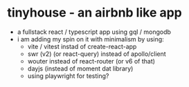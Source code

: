 # tinyhouse - an airbnb like app

- a fullstack react / typescript app using gql / mongodb
- i am adding my spin on it with minimalism by using:
  - vite / vitest instad of create-react-app
  - swr (v2) (or react-query) instead of apollo/client
  - wouter instead of react-router (or v6 of that)
  - dayjs (instead of moment dat library)
  - using playwright for testing?
